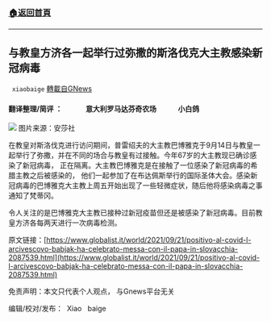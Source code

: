 ###  [:house:返回首頁](https://github.com/ourhimalayas/txt)
---


## 与教皇方济各一起举行过弥撒的斯洛伐克大主教感染新冠病毒
` xiaobaige` [轉載自GNews](https://gnews.org/zh-hans/1547953/)

#### 翻译整理/简评 ：              意大利罗马达芬奇农场             小白鸽
![](https://assets.gnews.org/wp-content/uploads/2021/09/Schermata-2021-09-22-alle-15.57.22-edited.png)
图片来源：安莎社

在教皇对斯洛伐克进行访问期间，普雷绍夫的大主教巴博雅克于9月14日与教皇一起举行了弥撒，并在不同的场合与教皇有过接触。今年67岁的大主教现已确诊感染了新冠病毒， 正在隔离。大主教巴博雅克是在接触了一位感染了新冠病毒的希腊主教之后被感染的， 他们一起参加了在布达佩斯举行的国际圣体大会。感染新冠病毒的巴博雅克大主教上周五开始出现了一些轻微症状，随后他将感染病毒之事通知了梵蒂冈。

令人关注的是巴博雅克大主教已接种过新冠疫苗但还是被感染了新冠病毒。目前教皇方济各每两天进行一次病毒检测。

原文链接：[https://www.globalist.it/world/2021/09/21/positivo-al-covid-l-arcivescovo-babjak-ha-celebrato-messa-con-il-papa-in-slovacchia-2087539.html](https://www.globalist.it/world/2021/09/21/positivo-al-covid-l-arcivescovo-babjak-ha-celebrato-messa-con-il-papa-in-slovacchia-2087539.html)

免责声明：本文只代表个人观点， 与Gnews平台无关

编辑/校对/发布：  Xiao   baige
